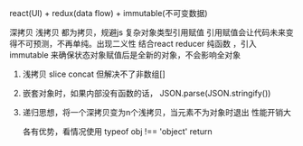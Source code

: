react(UI) + redux(data flow) + immutable(不可变数据)

深拷贝 浅拷贝
都为拷贝，规避js 复杂对象类型引用赋值
引用赋值会让代码未来变得不可预测，不再单纯。出现二义性
结合react reducer 纯函数 ，引入immutable 来确保状态对象赋值后是全新的对象，不会影响全对象

1. 浅拷贝
  slice concat  但解决不了非数组[]

2. 嵌套对象时，如果内部没有函数的话， JSON.parse(JSON.stringify())
3. 递归思想，将一个深拷贝变为n个浅拷贝，当元素不为对象时退出 性能开销大
   
   各有优势，看情况使用
   typeof obj !== 'object'  return